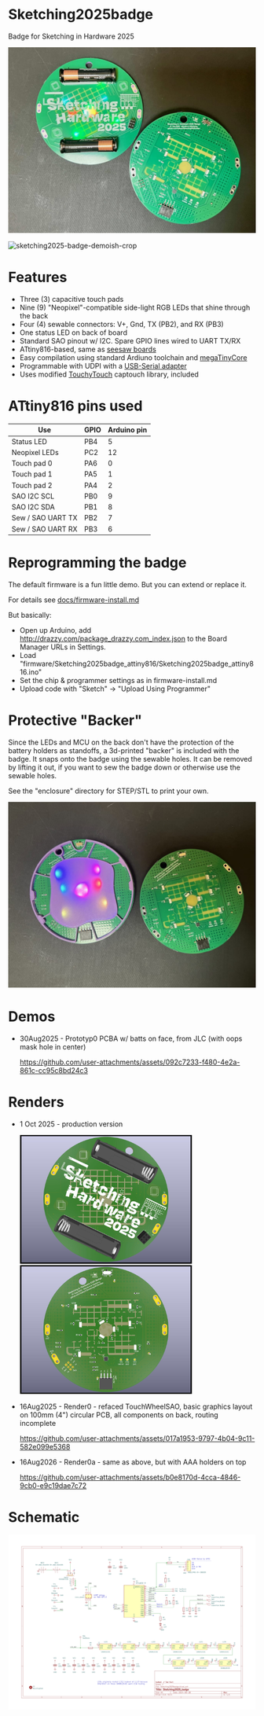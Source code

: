 # Sketching2025badge

Badge for Sketching in Hardware 2025

<img width=600 src="./docs/Sketching2025badge-photo1.jpg" >

![sketching2025-badge-demoish-crop](https://github.com/user-attachments/assets/630ae1aa-f6c5-4d5e-8a49-124628b2d35a)


# Features

- Three (3) capacitive touch pads
- Nine (9) "Neopixel"-compatible side-light RGB LEDs that shine through the back
- Four (4) sewable connectors: V+, Gnd, TX (PB2), and RX (PB3)
- One status LED on back of board
- Standard SAO pinout w/ I2C. Spare GPIO lines wired to UART TX/RX
- ATtiny816-based, same as [seesaw boards](https://learn.adafruit.com/adafruit-attiny817-seesaw)
- Easy compilation using standard Ardiuno toolchain and [megaTinyCore](https://github.com/SpenceKonde/megaTinyCore)
- Programmable with UDPI with a [USB-Serial adapter](https://amzn.to/3IKpMry)
- Uses modified [TouchyTouch](https://github.com/todbot/TouchyTouch) captouch library, included


# ATtiny816 pins used

|    Use              | GPIO   | Arduino pin |
|---------------------|--------|-------------|
| Status LED          | PB4    | 5           |
| Neopixel LEDs       | PC2    | 12          |
| Touch pad 0         | PA6    | 0           |
| Touch pad 1         | PA5    | 1           |
| Touch pad 2         | PA4    | 2           |
| SAO I2C SCL         | PB0    | 9           |
| SAO I2C SDA         | PB1    | 8           |
| Sew / SAO UART TX   | PB2    | 7           |
| Sew / SAO UART RX   | PB3    | 6           |


# Reprogramming the badge

The default firmware is a fun little demo. But you can extend or replace it.

For details see [docs/firmware-install.md](docs/firmware-install.md)

But basically:
- Open up Arduino, add http://drazzy.com/package_drazzy.com_index.json
to the Board Manager URLs in Settings.
- Load "firmware/Sketching2025badge_attiny816/Sketching2025badge_attiny816.ino"
- Set the chip & programmer settings as in firmware-install.md
- Upload code with "Sketch" -> "Upload Using Programmer"


# Protective "Backer"

Since the LEDs and MCU on the back don't have the protection of the battery
holders as standoffs, a 3d-printed "backer" is included with the badge.
It snaps onto the badge using the sewable holes.
It can be removed by lifting it out, if you want to sew the badge down or
otherwise use the sewable holes.

See the "enclosure" directory for STEP/STL to print your own.

<img width=600 src="./docs/Sketching2025badge-backer-photo1.jpg" >

# Demos

* 30Aug2025 - Prototyp0 PCBA w/ batts on face, from JLC (with oops mask hole in center)

  https://github.com/user-attachments/assets/092c7233-f480-4e2a-861c-cc95c8bd24c3


# Renders

* 1 Oct 2025 - production version

  <img width=350 src="./docs/Sketching2025badge-render-front.jpg"><img width=350 src="./docs/Sketching2025badge-render-back.jpg">

* 16Aug2025 - Render0 - refaced TouchWheelSAO, basic graphics layout on 100mm (4") circular PCB, all components on back, routing incomplete

  https://github.com/user-attachments/assets/017a1953-9797-4b04-9c11-582e099e5368

* 16Aug2026 - Render0a - same as above, but with AAA holders on top

  https://github.com/user-attachments/assets/b0e8170d-4cca-4846-9cb0-e9c19dae7c72


# Schematic

[![Sketching 2025 badge schematic](./schematics/Sketching2025badge/Sketching2025badge-schematic.png)](./schematics/Sketching2025badge/Sketching2025badge-schematic.pdf)
